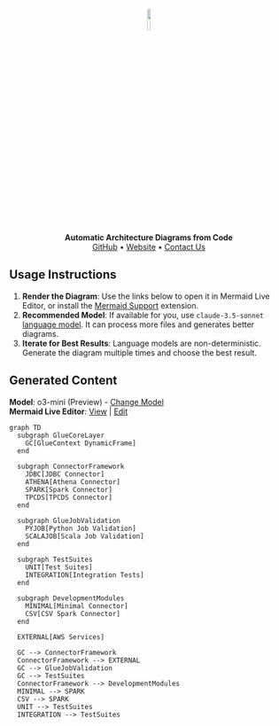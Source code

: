 <p align="center">
    <a href="https://swark.io">
        <img src="https://raw.githubusercontent.com/swark-io/swark/refs/heads/main/assets/logo/swark-logo-dark-mode.png" width="10%" />
    </a>
</p>
<p align="center">
    <b>Automatic Architecture Diagrams from Code</b><br />
    <a href="https://github.com/swark-io/swark">GitHub</a> • <a href="https://swark.io">Website</a> • <a href="mailto:contact@swark.io">Contact Us</a>
</p>

## Usage Instructions

1. **Render the Diagram**: Use the links below to open it in Mermaid Live Editor, or install the [Mermaid Support](https://marketplace.visualstudio.com/items?itemName=bierner.markdown-mermaid) extension.
2. **Recommended Model**: If available for you, use `claude-3.5-sonnet` [language model](vscode://settings/swark.languageModel). It can process more files and generates better diagrams.
3. **Iterate for Best Results**: Language models are non-deterministic. Generate the diagram multiple times and choose the best result.

## Generated Content
**Model**: o3-mini (Preview) - [Change Model](vscode://settings/swark.languageModel)  
**Mermaid Live Editor**: [View](https://mermaid.live/view#pako:eNp1U91OwjAYfZWm1_ICuzCpG-IQ5kInajou6vYhjVtLuhYlxne33UDEjYs16TnnO99f94ULVQIOcC7fNN9uUBblEqHGvnbXSWUhVBpmfA_aMwhNQtah0sCnQdFe8loUt5rXsPIKkGUuz0ycVEJhlG5FH0q_d07T6CZk_jgpVh1DsrtxQhgxG5C8x9KULO4Z3XL93uOyNIwoa89_XL8u38ZUvS55JUpuhJKdRfoyfbhh6d5slESORyfBsYCQzIgX0YJXfEjTT5ZBY6gVBprO4zGJM-ZB1KEH6zjJxpMFyeKHhMVuwi7Ym7bhzQXrCHZQqW0N0sxVaatjinmcxHMyY3MhRc2r3qxCumTuQ0OT_M0yfs7Gi8S5kCeKKOidKNpiPTcJ0Wh0fWG_fbQVH_3-xA_u4cCdj-2C5_AADu23ivbJtA6u3zPA72Eg05899Fh8hWvQNRel-3G-cuxeaQ05DlCOS1hzW5kcfzuR3bp2IBLcranGgdEWrjC3RtG9LI53rezbBgdrXjXw_QMOTDIU) | [Edit](https://mermaid.live/edit#pako:eNp1U91OwjAYfZWm1_ICuzCpG-IQ5kInajou6vYhjVtLuhYlxne33UDEjYs16TnnO99f94ULVQIOcC7fNN9uUBblEqHGvnbXSWUhVBpmfA_aMwhNQtah0sCnQdFe8loUt5rXsPIKkGUuz0ycVEJhlG5FH0q_d07T6CZk_jgpVh1DsrtxQhgxG5C8x9KULO4Z3XL93uOyNIwoa89_XL8u38ZUvS55JUpuhJKdRfoyfbhh6d5slESORyfBsYCQzIgX0YJXfEjTT5ZBY6gVBprO4zGJM-ZB1KEH6zjJxpMFyeKHhMVuwi7Ym7bhzQXrCHZQqW0N0sxVaatjinmcxHMyY3MhRc2r3qxCumTuQ0OT_M0yfs7Gi8S5kCeKKOidKNpiPTcJ0Wh0fWG_fbQVH_3-xA_u4cCdj-2C5_AADu23ivbJtA6u3zPA72Eg05899Fh8hWvQNRel-3G-cuxeaQ05DlCOS1hzW5kcfzuR3bp2IBLcranGgdEWrjC3RtG9LI53rezbBgdrXjXw_QMOTDIU)

```mermaid
graph TD
  subgraph GlueCoreLayer
    GC[GlueContext DynamicFrame]
  end

  subgraph ConnectorFramework
    JDBC[JDBC Connector]
    ATHENA[Athena Connector]
    SPARK[Spark Connector]
    TPCDS[TPCDS Connector]
  end

  subgraph GlueJobValidation
    PYJOB[Python Job Validation]
    SCALAJOB[Scala Job Validation]
  end

  subgraph TestSuites
    UNIT[Test Suites]
    INTEGRATION[Integration Tests]
  end

  subgraph DevelopmentModules
    MINIMAL[Minimal Connector]
    CSV[CSV Spark Connector]
  end

  EXTERNAL[AWS Services]

  GC --> ConnectorFramework
  ConnectorFramework --> EXTERNAL
  GC --> GlueJobValidation
  GC --> TestSuites
  ConnectorFramework --> DevelopmentModules
  MINIMAL --> SPARK
  CSV --> SPARK
  UNIT --> TestSuites
  INTEGRATION --> TestSuites
```